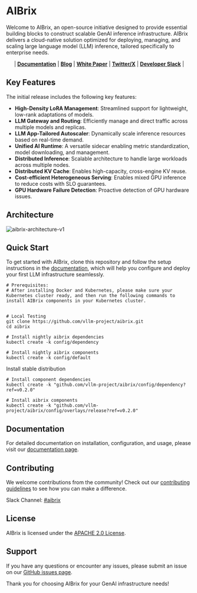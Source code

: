 # AIBrix

Welcome to AIBrix, an open-source initiative designed to provide essential building blocks to construct scalable GenAI inference infrastructure. AIBrix delivers a cloud-native solution optimized for deploying, managing, and scaling large language model (LLM) inference, tailored specifically to enterprise needs.


<p align="center">
| <a href="https://aibrix.readthedocs.io/latest/"><b>Documentation</b></a> | <a href="https://aibrix.github.io/"><b>Blog</b></a> | <a href="https://github.com/vllm-project/aibrix/blob/main/docs/paper/AIBrix_White_Paper_0219_2025.pdf"><b>White Paper</b></a> | <a href="https://x.com/vllm_project"><b>Twitter/X</b></a> | <a href="https://vllm-dev.slack.com/archives/C08EQ883CSV"><b>Developer Slack</b></a> |
</p>

## Key Features

The initial release includes the following key features:

- **High-Density LoRA Management**: Streamlined support for lightweight, low-rank adaptations of models.
- **LLM Gateway and Routing**: Efficiently manage and direct traffic across multiple models and replicas.
- **LLM App-Tailored Autoscaler**: Dynamically scale inference resources based on real-time demand.
- **Unified AI Runtime**: A versatile sidecar enabling metric standardization, model downloading, and management.
- **Distributed Inference**: Scalable architecture to handle large workloads across multiple nodes.
- **Distributed KV Cache**: Enables high-capacity, cross-engine KV reuse.
- **Cost-efficient Heterogeneous Serving**: Enables mixed GPU inference to reduce costs with SLO guarantees.
- **GPU Hardware Failure Detection**: Proactive detection of GPU hardware issues.

## Architecture

![aibrix-architecture-v1](docs/source/assets/images/aibrix-architecture-v1.jpeg)


## Quick Start

To get started with AIBrix, clone this repository and follow the setup instructions in the [documentation](https://aibrix.readthedocs.io/latest/getting_started/quickstart.html), which will help you configure and deploy your first LLM infrastructure seamlessly.

```shell
# Prerequisites:
# After installing Docker and Kubernetes, please make sure your Kubernetes cluster ready, and then run the following commands to install AIBrix components in your Kubernetes cluster.


# Local Testing
git clone https://github.com/vllm-project/aibrix.git
cd aibrix

# Install nightly aibrix dependencies
kubectl create -k config/dependency

# Install nightly aibrix components
kubectl create -k config/default
```

Install stable distribution
```shell
# Install component dependencies
kubectl create -k "github.com/vllm-project/aibrix/config/dependency?ref=v0.2.0"

# Install aibrix components
kubectl create -k "github.com/vllm-project/aibrix/config/overlays/release?ref=v0.2.0"
```

## Documentation

For detailed documentation on installation, configuration, and usage, please visit our [documentation page](https://aibrix.readthedocs.io/latest/).

## Contributing

We welcome contributions from the community! Check out our [contributing guidelines](https://github.com/vllm-project/aibrix/CONTRIBUTING.md) to see how you can make a difference.

Slack Channel: [#aibrix](https://vllm-dev.slack.com/archives/C08EQ883CSV)

## License

AIBrix is licensed under the [APACHE 2.0 License](https://github.com/vllm-project/aibrix/LICENSE).

## Support

If you have any questions or encounter any issues, please submit an issue on our [GitHub issues page](https://github.com/vllm-project/aibrix/issues).

Thank you for choosing AIBrix for your GenAI infrastructure needs!
